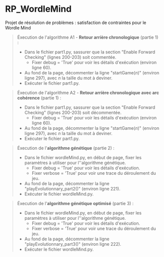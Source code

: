 # RP_WordleMind

Projet de résolution de problèmes : satisfaction de contraintes pour le Wordle Mind





> Éxecution de l'algorithme A1 - **Retour arrière chronologique** (partie 1) :
>
> * Dans le fichier part1.py, sassurer que la section "Enable Forward Checking" (lignes 200-203) soit commentée.
>   * Fixer debug = 'True' pour voir les détails d'exécution (environ ligne 60).
> * Au fond de la page, décommenter la ligne "startGame(*n*)" (environ ligne 297), avec *n* la taille du mot à deviner.
> * Exécuter le fichier part1.py.



>Éxecution de l'algorithme A2 - **Retour arrière chronologique avec arc cohérence** (partie 1) :
>
> * Dans le fichier part1.py, sassurer que la section "Enable Forward Checking" (lignes 200-203) soit décommentée.
>   * Fixer debug = 'True' pour voir les détails d'exécution (environ ligne 60).
> * Au fond de la page, décommenter la ligne "startGame(*n*)" (environ ligne 297), avec *n* la taille du mot à deviner.
> * Exécuter le fichier part1.py.


> Éxecution de l'**algorithme génétique** (partie 2) :
> 
> * Dans le fichier wordleMind.py, en début de page, fixer les paramètres à utiliser pour l''algorithme génétique.
>   * Fixer debug = 'True' pour voir les détails d'exécution.
>   * Fixer verbose = 'True' pour voir une trace du déroulement du jeu.
> * Au fond de la page, décommenter la ligne "playEvolutionnary_part2()" (environ ligne 221).
> * Exécuter le fichier wordleMind.py.


> Éxecution de l'**algorithme génétique optimisé** (partie 3) :
> 
> * Dans le fichier wordleMind.py, en début de page, fixer les paramètres à utiliser pour l''algorithme génétique.
>   * Fixer debug = 'True' pour voir les détails d'exécution.
>   * Fixer verbose = 'True' pour voir une trace du déroulement du jeu.
> * Au fond de la page, décommenter la ligne "playEvolutionnary_part3()" (environ ligne 222).
> * Exécuter le fichier wordleMind.py.
